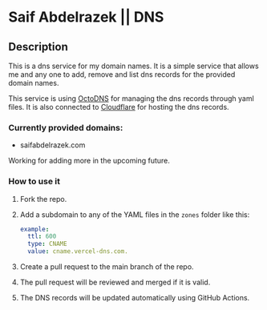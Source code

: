 # Saif Abdelrazek || DNS

## Description

This is a dns service for my domain names. It is a simple service that allows me and any one to add, remove and list dns records for the provided domain names.

This service is using [OctoDNS](https://github.com/octodns/octodns) for managing the dns records through yaml files. It is also connected to [Cloudflare](https://www.cloudflare.com/) for hosting the dns records.

### Currently provided domains:

- saifabdelrazek.com

Working for adding more in the upcoming future.

### How to use it

1. Fork the repo.
2. Add a subdomain to any of the YAML files in the `zones` folder like this:

   ```yaml
   example:
     ttl: 600
     type: CNAME
     value: cname.vercel-dns.com.
   ```

3. Create a pull request to the main branch of the repo.
4. The pull request will be reviewed and merged if it is valid.
5. The DNS records will be updated automatically using GitHub Actions.
